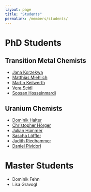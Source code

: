 ```yaml
---
layout: page
title: "Students"
permalink: /members/students/
---
```


# PhD Students

## Transition Metal Chemists

- [Jana Korzekwa](/team/jana-korzekwa)
- [Matthias Miehlich](/team/matthias-miehlich)
- [Martin Keilwerth](/team/martin-keilwerth)
- [Vera Seidl](/team/vera-seidl)
- [Soosan Hosseinmardi](/team/soosan-hosseinmardi)

## Uranium Chemists

- [Dominik Halter](/team/dominik-halter)
- [Christopher Hörger](/team/christopher-hoerger)
- [Julian Hümmer](/team/julian-huemmer)
- [Sascha Löffler](/team/sascha-loeffler)
- [Judith Riedhammer](/team/judith-riedhammer)
- [Daniel Pividori](/team/daniel-pividori)


# Master Students

- Dominik Fehn
- Lisa Gravogl